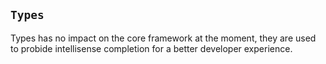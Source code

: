 ## `Types`

Types has no impact on the core framework at the moment, they are used to probide intellisense completion for a better developer experience.
